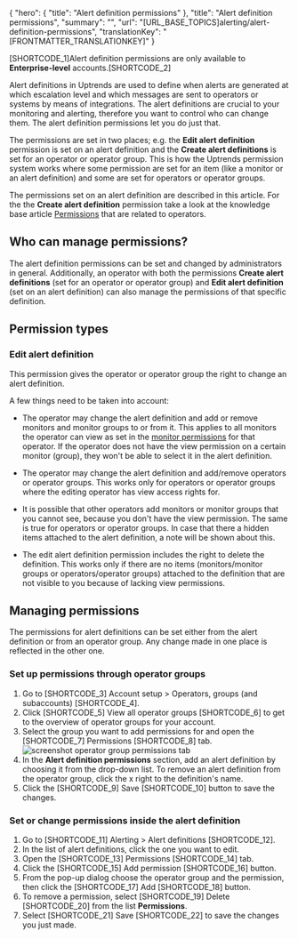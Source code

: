 {
  "hero": {
    "title": "Alert definition permissions"
  },
  "title": "Alert definition permissions",
  "summary": "",
  "url": "[URL_BASE_TOPICS]alerting/alert-definition-permissions",
  "translationKey": "[FRONTMATTER_TRANSLATIONKEY]"
}

[SHORTCODE_1]Alert definition permissions are only available to **Enterprise-level** accounts.[SHORTCODE_2]

Alert definitions in Uptrends are used to define when alerts are generated at which escalation level and which messages are sent to operators or systems by means of integrations. The alert definitions are crucial to your monitoring and alerting, therefore you want to control who can change them. The alert definition permissions let you do just that.

The permissions are set in two places; e.g. the **Edit alert definition** permission is set on an alert definition and the **Create alert definitions** is set for an operator or operator group. This is how the Uptrends permission system works where some permission are set for an item (like a monitor or an alert definition) and some are set for operators or operator groups.  

The permissions set on an alert definition are described in this article. For the the **Create alert definition** permission take a look at the knowledge base article [Permissions]([LINK_URL_1]) that are related to operators.

## Who can manage permissions?

The alert definition permissions can be set and changed by administrators in general. 
Additionally, an operator with both the permissions **Create alert definitions** (set for an operator or operator group) and **Edit alert definition** (set on an alert definition) can also manage the permissions of that specific definition. 

## Permission types

### Edit alert definition

This permission gives the operator or operator group the right to change an alert definition.

A few things need to be taken into account:

- The operator may change the alert definition and add or remove monitors and monitor groups to or from it. This applies to all monitors the operator can view as set in the [monitor permissions]([LINK_URL_2]) for that operator. If the operator does not have the view permission on a certain monitor (group), they won't be able to select it in the alert definition.

- The operator may change the alert definition and add/remove operators or operator groups. This works only for operators or operator groups where the editing operator has view access rights for. 

- It is possible that other operators add monitors or monitor groups that you cannot see, because you don't have the view permission. The same is true for operators or operator groups. In case that there a hidden items attached to the alert definition, a note will be shown about this.

- The edit alert definition permission includes the right to delete the definition. This works only if there are no items (monitors/monitor groups or operators/operator groups) attached to the definition that are not visible to you because of lacking view permissions.

## Managing permissions

The permissions for alert definitions can be set either from the alert definition or from an operator group. Any change made in one place is reflected in the other one.
### Set up permissions through operator groups

1. Go to [SHORTCODE_3] Account setup > Operators, groups (and subaccounts) [SHORTCODE_4].
2. Click [SHORTCODE_5] View all operator groups [SHORTCODE_6] to get to the overview of operator groups for your account.
3. Select the group you want to add permissions for and open the [SHORTCODE_7] Permissions [SHORTCODE_8] tab.
   ![screenshot operator group permissions tab]([LINK_URL_3])
4. In the **Alert definition permissions** section, add an alert definition by choosing it from the drop-down list. To remove an alert definition from the operator group, click the x right to the definition's name.
5. Click the [SHORTCODE_9] Save [SHORTCODE_10] button to save the changes.

### Set or change permissions inside the alert definition

1. Go to [SHORTCODE_11] Alerting > Alert definitions [SHORTCODE_12].
2. In the list of alert definitions, click the one you want to edit.
3. Open the [SHORTCODE_13] Permissions [SHORTCODE_14] tab.
4. Click the [SHORTCODE_15] Add permission [SHORTCODE_16] button.
5. From the pop-up dialog choose the operator group and the permission, then click the [SHORTCODE_17] Add [SHORTCODE_18] button.
6. To remove a permission, select [SHORTCODE_19] Delete [SHORTCODE_20] from the list **Permissions**.
7. Select [SHORTCODE_21] Save [SHORTCODE_22] to save the changes you just made.